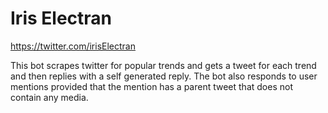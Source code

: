 # Iris Electran

https://twitter.com/irisElectran

This bot scrapes twitter for popular trends and gets a tweet for each trend and then replies with a self generated reply. 
The bot also responds to user mentions provided that the mention has a parent tweet that does not contain any media.

